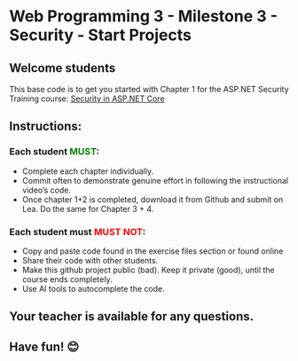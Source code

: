 # Web Programming 3 - Milestone 3 - Security - Start Projects

## Welcome students
This base code is to get you started with Chapter 1 for the ASP.NET Security Training course:
<a href="https://www.linkedin.com/learning/security-in-asp-dot-net-core/" target="_blank">Security in ASP.NET Core</a>

## Instructions:

### Each student <span style="color: green;">MUST</span>:
- Complete each chapter individually.  
- Commit often to demonstrate genuine effort in following the instructional video’s code.
- Once chapter 1+2 is completed, download it from Github and submit on Lea. Do the same for Chapter 3 + 4. 
  

### Each student must <span style="color: red;">MUST NOT</span>:
- Copy and paste code found in the exercise files section or found online 
- Share their code with other students. 
- Make this github project public (bad). Keep it private (good), until the course ends completely. 
- Use AI tools to autocomplete the code.  


## Your teacher is available for any questions. 
## Have fun! 😊  
